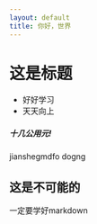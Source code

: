 ```yaml
---
layout: default
title: 你好，世界
---
```


# 这是标题

* 好好学习
* 天天向上

##### 十几公用元!

jianshegmdfo dogng 

## 这是不可能的

一定要学好markdown